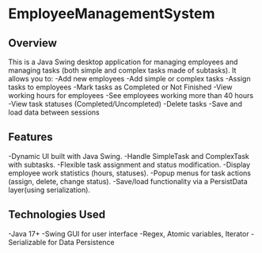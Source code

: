 # EmployeeManagementSystem
## Overview
This is a Java Swing desktop application for managing employees and managing tasks (both simple and complex tasks made of subtasks).
It allows you to:
-Add new employees
-Add simple or complex tasks
-Assign tasks to employees
-Mark tasks as Completed or Not Finished
-View working hours for employees
-See employees working more than 40 hours
-View task statuses (Completed/Uncompleted)
-Delete tasks
-Save and load data between sessions

## Features
-Dynamic UI built with Java Swing.
-Handle SimpleTask and ComplexTask with subtasks.
-Flexible task assignment and status modification.
-Display employee work statistics (hours, statuses).
-Popup menus for task actions (assign, delete, change status).
-Save/load functionality via a PersistData layer(using serialization).

## Technologies Used
-Java 17+
-Swing GUI for user interface
-Regex, Atomic variables, Iterator
-Serializable for Data Persistence
